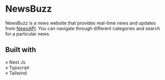 # NewsBuzz

NewsBuzz is a news website that provides real-time news and updates from [NewsAPI](https://newsapi.org/). You can navigate through different categories and search for a particular news.

## Built with

» Next Js  
» Typscript  
» Tailwind
